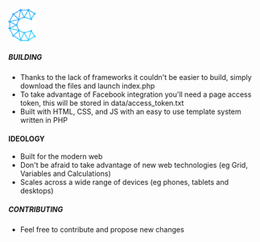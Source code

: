 ![CompSoc 17](assets/github_logo.png)

##### BUILDING

* Thanks to the lack of frameworks it couldn't be easier to build, simply download the files and launch index.php
* To take advantage of Facebook integration you'll need a page access token, this will be stored in data/access_token.txt
* Built with HTML, CSS, and JS with an easy to use template system written in PHP

#### IDEOLOGY


* Built for the modern web
* Don't be afraid to take advantage of new web technologies (eg Grid, Variables and Calculations)
* Scales across a wide range of devices (eg phones, tablets and desktops)

##### CONTRIBUTING

* Feel free to contribute and propose new changes
